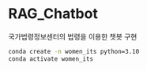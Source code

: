 # RAG_Chatbot
국가법령정보센터의 법령을 이용한 챗봇 구현

```bash
conda create -n women_its python=3.10
conda activate women_its
```